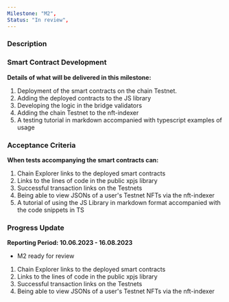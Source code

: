 ```yaml
---
Milestone: "M2",
Status: "In review",
---
```

<!--lang:en--> 
### Description
### Smart Contract Development

**Details of what will be delivered in this milestone:**
1. Deployment of the smart contracts on the chain Testnet.
2. Adding the deployed contracts to the JS library
3. Developing the logic in the bridge validators
4. Adding the chain Testnet to the nft-indexer
5. A testing tutorial in markdown accompanied with typescript examples of usage


### Acceptance Criteria

**When tests accompanying the smart contracts can:**

1. Chain Explorer links to the deployed smart contracts
2. Links to the lines of code in the public xpjs library
3. Successful transaction links on the Testnets
4. Being able to view JSONs of a user's Testnet NFTs via the nft-indexer
5. A tutorial of using the JS Library in markdown format accompanied with the code snippets in TS

### Progress Update

**Reporting Period: 10.06.2023 - 16.08.2023**
- M2 ready for review

1. Chain Explorer links to the deployed smart contracts
2. Links to the lines of code in the public xpjs library
3. Successful transaction links on the Testnets
4. Being able to view JSONs of a user's Testnet NFTs via the nft-indexer